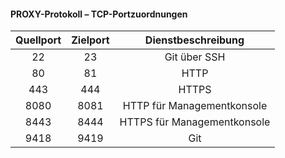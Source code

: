 #### PROXY-Protokoll – TCP-Portzuordnungen

| Quellport | Zielport |     Dienstbeschreibung      |
|:---------:|:--------:|:---------------------------:|
|    22     |    23    |        Git über SSH         |
|    80     |    81    |            HTTP             |
|    443    |   444    |            HTTPS            |
|   8080    |   8081   | HTTP für Managementkonsole  |
|   8443    |   8444   | HTTPS für Managementkonsole |
|   9418    |   9419   |             Git             |
